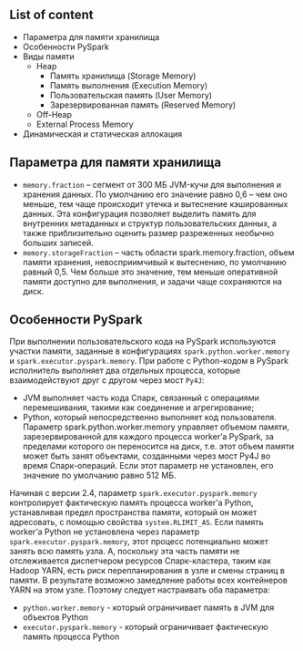 ## List of content
- Параметра для памяти хранилища
- Особенности PySpark
- Виды памяти
  - Heap
    - Память хранилища (Storage Memory)
    - Память выполнения (Execution Memory)
    - Пользовательская память (User Memory)
    - Зарезервированная память (Reserved Memory)
  - Off-Heap
  - External Process Memory
- Динамическая и статическая аллокация

## Параметра для памяти хранилища
- `memory.fraction` – сегмент от 300 МБ JVM-кучи для выполнения и хранения данных. По умолчанию его значение равно 0,6 – чем оно меньше, тем чаще происходит утечка и вытеснение кэшированных данных.
Эта конфигурация позволяет выделить память для внутренних метаданных и структур пользовательских данных, а также приблизительно оценить размер разреженных необычно больших записей.
- `memory.storageFraction` – часть области spark.memory.fraction, объем памяти хранения, невосприимчивый к вытеснению, по умолчанию равный 0,5.
Чем больше это значение, тем меньше оперативной памяти доступно для выполнения, и задачи чаще сохраняются на диск.

## Особенности PySpark
При выполнении пользовательского кода на PySpark используются участки памяти, заданные в конфигурациях `spark.python.worker.memory` и `spark.executor.pyspark.memory`.
При работе с Python-кодом в PySpark исполнитель выполняет два отдельных процесса, которые взаимодействуют друг с другом через мост `Py4J`:
- JVM выполняет часть кода Спарк, связанный с операциями перемешивания, такими как соединение и агрегирование;
- Python, который непосредственно выполняет код пользователя.
Параметр spark.python.worker.memory управляет объемом памяти, зарезервированной для каждого процесса worker’а PySpark, за пределами которого он переносится на диск, т.е. этот объем памяти может быть занят объектами, созданными через мост Py4J во время Спарк-операций. Если этот параметр не установлен, его значение по умолчанию равно 512 МБ.

Начиная с версии 2.4, параметр `spark.executor.pyspark.memory` контролирует фактическую память процесса worker’а Python, устанавливая предел пространства памяти, который он может адресовать, с помощью свойства `system.RLIMIT_AS`. Если память worker’а Python не установлена ​​через параметр `spark.executor.pyspark.memory`, этот процесс потенциально может занять всю память узла. А, поскольку эта часть памяти не отслеживается диспетчером ресурсов Спарк-кластера, таким как Hadoop YARN, есть риск перепланирования в узле и смены страниц в памяти. В результате возможно замедление работы всех контейнеров YARN на этом узле. Поэтому следует настраивать оба параметра:
- `python.worker.memory` - который ограничивает память в JVM для объектов Python
- `executor.pyspark.memory` - который ограничивает фактическую память процесса Python
